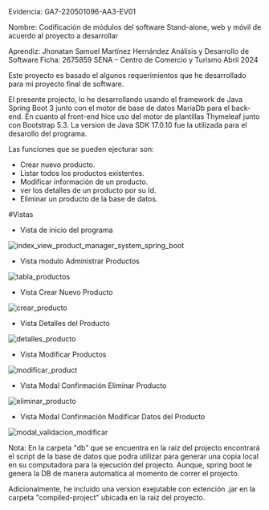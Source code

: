  
 
Evidencia: GA7-220501096-AA3-EV01

Nombre: Codificación de módulos del software Stand-alone, web y móvil de acuerdo al proyecto a desarrollar 


Aprendiz: 
Jhonatan Samuel Martínez Hernández
Análisis y Desarrollo de Software
Ficha: 2675859
SENA – Centro de Comercio y Turismo
Abril 2024


Este proyecto es basado el algunos requerimientos que he desarrollado para mi proyecto final de software. 

El presente projecto, lo he desarrollando usando el framework de Java Spring Boot 3 junto con el motor de base de datos MariaDb para el back-end. En cuanto al front-end hice uso del motor de plantillas Thymeleaf junto con Bootstrap 5.3. La version de Java SDK 17.0.10 fue la utilizada para el desarollo del programa.

Las funciones que se pueden ejecturar son: 

* Crear nuevo producto.
* Listar todos los productos existentes.
* Modificar información de un producto.
* ver los detalles de un producto por su Id.
* Eliminar un producto de la base de datos.

#Vistas

* Vista de inicio del programa

![index_view_product_manager_system_spring_boot](https://github.com/dev-jsmh/spring-boot-products-manager-system-/assets/112201008/a2b5d283-c702-41df-954c-c66a4fd55f2a)


* Vista modulo Administrar Productos

![tabla_productos](https://github.com/dev-jsmh/spring-boot-products-manager-system-/assets/112201008/4e08cf32-3dd9-47c3-b45f-9d3de7d11636)


* Vista Crear Nuevo Producto

![crear_producto](https://github.com/dev-jsmh/spring-boot-products-manager-system-/assets/112201008/7857062a-bfd1-4219-a35a-0762c5e36a3d)


* Vista Detalles del Producto

![detalles_producto](https://github.com/dev-jsmh/spring-boot-products-manager-system-/assets/112201008/eb58313f-6859-424b-9103-6def812270e9)


* Vista Modificar Productos

![modificar_product](https://github.com/dev-jsmh/spring-boot-products-manager-system-/assets/112201008/edb5161f-d49b-48d4-b659-c4286411dbe4)


* Vista Modal Confirmación Eliminar Producto

![eliminar_producto](https://github.com/dev-jsmh/spring-boot-products-manager-system-/assets/112201008/566deb05-3cfc-41d7-89da-c0883bd059f9)


* Vista Modal Confirmación Modificar Datos del Producto

![modal_validacion_modificar](https://github.com/dev-jsmh/spring-boot-products-manager-system-/assets/112201008/c29e13e7-221d-4aa3-9888-9ebfd7d73f67)


Nota:
En la carpeta "db" que se encuentra en la raiz del projecto encontrará el script de la base de datos que podra utilizar para generar una copia local en su computadora para la ejecución del projecto. Aunque, spring boot le genera la DB de manera automatica al momento de correr el projecto.

Adicionalmente, he incluido una version exejutable con extención .jar en la carpeta "compiled-project" ubicada en la raiz del proyecto.
